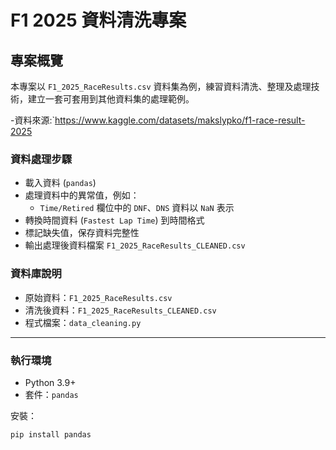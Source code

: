# F1 2025 資料清洗專案

## 專案概覽
本專案以 `F1_2025_RaceResults.csv` 資料集為例，練習資料清洗、整理及處理技術，建立一套可套用到其他資料集的處理範例。

-資料來源:`https://www.kaggle.com/datasets/makslypko/f1-race-result-2025
### 資料處理步驟
- 載入資料 (`pandas`)
- 處理資料中的異常值，例如：
  - `Time/Retired` 欄位中的 `DNF`、`DNS` 資料以 `NaN` 表示
- 轉換時間資料 (`Fastest Lap Time`) 到時間格式
- 標記缺失值，保存資料完整性
- 輸出處理後資料檔案 `F1_2025_RaceResults_CLEANED.csv`

### 資料庫說明
- 原始資料：`F1_2025_RaceResults.csv`
- 清洗後資料：`F1_2025_RaceResults_CLEANED.csv`
- 程式檔案：`data_cleaning.py`

---

### 執行環境
- Python 3.9+
- 套件：`pandas`

安裝：
```bash
pip install pandas
